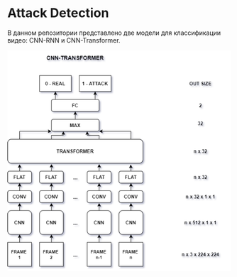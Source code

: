 # Attack Detection

В данном репозитории представлено две модели для классификации видео: CNN-RNN и CNN-Transformer.

![Иллюстрация](https://github.com/IrinaGorbunova/AttackDetection/blob/main/CNN_Transformer/CNN-Transformer.png)
